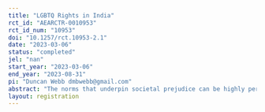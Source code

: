 ```yaml
---
title: "LGBTQ Rights in India"
rct_id: "AEARCTR-0010953"
rct_id_num: "10953"
doi: "10.1257/rct.10953-2.1"
date: "2023-03-06"
status: "completed"
jel: "nan"
start_year: "2023-03-06"
end_year: "2023-08-31"
pi: "Duncan Webb dmbwebb@gmail.com"
abstract: "The norms that underpin societal prejudice can be highly persistent, but using the law to grant rights to minority groups may generate changes in whether people think discrimination is socially acceptable. In this project, I will test whether the expansion of legal rights for a stigmatized minority - transgender persons in India - has an effect on discrimination in a real-stakes hiring choice. I will measure whether telling people about the expanding legal status of transgenders can improve their attitudes directly, and will also examine whether such an intervention can generate positive social spillovers: do people talk more positively about transgenders in a group discussion after hearing about transgender rights, and can this persuade others in their group to subsequently discriminate less? "
layout: registration
---
```


